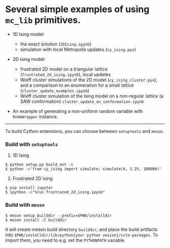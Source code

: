 # Several simple examples of using `mc_lib` primitives.

* 1D Ising model: 

  - the exact solution (`1DIsing.ipynb`)
  - simulation with local Metropolis updates (`cy_ising.pyx`)


* 2D Ising model:

  - frustrated 2D model on a triangular lattice (`frustrated_2d_ising.ipynb`), local updates
  - Wolff cluster simulations of the 2D model (`cy_ising_cluster.pyx`), and
    a comparison to an enumeration for a small lattice (`cluster_update_examples.ipynb`)
  - Wolff cluster simulation of the Ising model on a non-regular lattice
    (a SAW conformation) `cluster_update_on_conformation.ipynb`

* An example of generating a non-uniform random variable with `RndmWrapper` instance. 

-------------

To build Cython extensions, you can choose between `setuptools` and `meson`.


### Build with `setuptools`
1.  1D Ising

```shell
$ python setup.py build_ext -i
$ python -c'from cy_ising import simulate; simulate(4, 1.25, 100000)'
```

2.  Frustrated 2D Ising

```shell
$ pip install jupyter 
$ ipython -c"%run frustrated_2d_ising.ipynb"
```

### Build with `meson`

```shell
$ meson setup builddir --prefix=$PWD/installdir
$ meson install -C builddir
```

It will create meson build directory `builddir`, and place the build artifacts
into `$PWD/installdir/lib/python{your python vesion}/site-packages`.
To import them, you need to e.g. set the `PYTHONPATH` variable.


